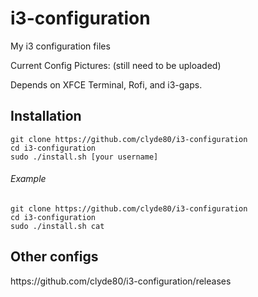 # i3-configuration
My i3 configuration files

Current Config Pictures: (still need to be uploaded)

Depends on XFCE Terminal, Rofi, and i3-gaps.

<h2>Installation</h2>
<code>git clone https://github.com/clyde80/i3-configuration</code><br>
<code>cd i3-configuration</code><br>
<code>sudo ./install.sh [your username]</code>

<h6>Example</h6>
<code>git clone https://github.com/clyde80/i3-configuration</code><br>
<code>cd i3-configuration</code><br>
<code>sudo ./install.sh cat</code>

<h2>Other configs</h2>
https://github.com/clyde80/i3-configuration/releases

